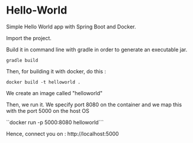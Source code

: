 # Hello-World
Simple Hello World app with Spring Boot and Docker.

Import the project.

Build it in command line with gradle in order to generate an executable jar.

```gradle build```

Then, for building it with docker, do this :

```docker build -t helloworld .```

We create an image called "helloworld"

Then, we run it. We specify port 8080 on the container and we map this with the port 5000 on the host OS

``docker run -p 5000:8080 helloworld```

Hence, connect you on : http://localhost:5000
